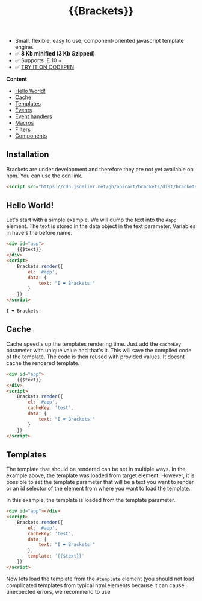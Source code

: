 <h1 align="center">
	{{Brackets}}
	<br>
	<img alt="" src="https://travis-ci.org/apicart/brackets.svg?branch=master">
	<img alt="" src="https://img.shields.io/github/license/apicart/brackets.svg">
</h1>

- Small, flexible, easy to use, component-oriented javascript template engine.
- ✅ **8 Kb minified (3 Kb Gzipped)**
- ✅ Supports IE 10 +
- ✅ [TRY IT ON CODEPEN](https://codepen.io/apicart/pen/OraYJj)

**Content**
- [Hello World!](https://github.com/apicart/brackets/blob/master/readme.md#hello-world)
- [Cache](https://github.com/apicart/brackets/blob/master/readme.md#cache)
- [Templates](https://github.com/apicart/brackets/blob/master/readme.md#templates)
- [Events](https://github.com/apicart/brackets/blob/master/readme.md#events)
- [Event handlers](https://github.com/apicart/brackets/blob/master/readme.md#event-handlers)
- [Macros](https://github.com/apicart/brackets/blob/master/readme.md#macros)
- [Filters](https://github.com/apicart/brackets/blob/master/readme.md#filters)
- [Components](https://github.com/apicart/brackets/blob/master/readme.md#components)

## Installation
Brackets are under development and therefore they are not yet available on npm. You can use the cdn link.

```html
<script src="https://cdn.jsdelivr.net/gh/apicart/brackets/dist/brackets.min.js"></script>
```

## Hello World!
Let's start with a simple example. We will dump the text into the `#app` element. The text is stored in the data object in the text parameter. Variables in have `$` the before name.
```html
<div id="app">
	{{$text}}
</div>
<script>
	Brackets.render({
		el: '#app',
		data: {
			text: "I ❤️ Brackets!"
		}
	})
</script>
```

```
I ❤️ Brackets!
```

## Cache
Cache speed's up the templates rendering time. Just add the `cacheKey` parameter with unique value and that's it.
This will save the compiled code of the template. The code is then reused with provided values. It doesnt cache the rendered template.

```html
<div id="app">
	{{$text}}
</div>
<script>
	Brackets.render({
		el: '#app',
		cacheKey: 'test',
		data: {
			text: "I ❤️ Brackets!"
		}
	})
</script>
```

## Templates
The template that should be rendered can be set in multiple ways. In the example above, the template was loaded from target element.
However, it is possible to set the template parameter that will be a text you want to render or an id selector of the element from where you want to load the template.

In this example, the template is loaded from the template parameter.
```html
<div id="app"></div>
<script>
	Brackets.render({
		el: '#app',
		cacheKey: 'test',
		data: {
			text: "I ❤️ Brackets!"
		},
		template: '{{$text}}'
	})
</script>
```

Now lets load the template from the `#template` element
(you should not load complicated templates from typical html elements because it can cause unexpected errors, we recommend to use <template> elements or <script type="text/plain"> for providing your templates).

```html
<div id="app"></div>
<template id="template">
	{{$text}}
</template>
<script>
	Brackets.render({
		el: '#app',
		cacheKey: 'test',
		data: {
			text: "I ❤️ Brackets!"
		},
		template: '#template'
	})
</script>
```

## Events
Before the rendering method is called, the beforeRender method is initialized. When the rendering is done, the afterRender method is called. Those methods can serve for editing parameters
before rendering and to another actions after the rendering.
Those methods receives whole configuration object as `this` parameter.

```html
<div id="app">
	{{$number}}
</div>
<script>
	Brackets.render({
		el: '#app',
		data: {
			number: 1
		},
		beforeRender: function () {
			this.data.number += 1;
		},
		afterRender: function () {
			alert("Generated number is " + this.data.number);
		}
	});
</script>
```

## Event Handlers
During the development, you will probably need some interactivity. For example after clicking on a button.
You can do it in two ways as follows. First one is by providing to `b-on="event triggeredProcess, event2 anotherTriggeredProcess"`
or by a function `b-on="event function(), event2 function2()"`;
Methods receives event and parameters arguments. Arguments are always string.
Inside the methods, you can access and change the data object through `this.someVariable`.

```html
<div id="app">
	{{$number}}<br>
	<button b-on="click showAlert(Clicked 1!); click number ++">{{$firstButtonText}}</button><br>
	<button b-on="click secondButtonText = 'Clicked 2!'; click showAlert()">{{$secondButtonText}}</button>
</div>
<script>
	Brackets.render({
		el: '#app',
		data: {
			number: 0,
			firstButtonText: 'Click me 1!',
			secondButtonText: 'Click me 2!'
		},
		methods: {
			showAlert: function (event, parameters) {
				if (parameters) {
					this.firstButtonText = parameters;
				}
				alert('Hello World!');
			}
		}
	});
</script>
```

## Macros
There are the following macros provided by default.

### Conditions
<table>
   <tbody>
      <tr>
         <td style="text-align:center">{{if $cond}} … {{elseif $cond}} … {{else}} … {{/if}}</td>
         <td style="text-align:center">If condition</td>
      </tr>
   </tbody>
</table>

### Loops
<table>
   <tbody>
      <tr>
         <td style="text-align:center">{{for condition} … {/for}</td>
         <td style="text-align:center">For loop</td>
      </tr>
      <tr>
         <td style="text-align:center">{{while condition}} … {/while}</td>
         <td style="text-align:center">While loop</td>
      </tr>
      <tr>
         <td style="text-align:center">{{continueIf condition}}</td>
         <td style="text-align:center">Conditional jump to the next iteration</td>
      </tr>
      <tr>
         <td style="text-align:center">{{breakIf condition}</td>
         <td style="text-align:center">Conditional loop break</td>
      </tr>
   </tbody>
</table>

### Variables
<table>
   <tbody>
      <tr>
         <td style="text-align:center">{{var foo = value}}</td>
         <td style="text-align:center">Creates variable</td>
      </tr>
   </tbody>
</table>

### Other
<table>
   <tbody>
      <tr>
         <td style="text-align:center">{{dump variable}}</td>
         <td style="text-align:center">Similar to console.log()</td>
      </tr>
      <tr>
         <td style="text-align:center">{{js code}}</td>
         <td style="text-align:center">Allows you to write pure javascript</td>
      </tr>
      <tr>
         <td style="text-align:center">{{component name, param1: value, parameter2: value}}</td>
         <td style="text-align:center">Allows you to reuse components</td>
      </tr>
   </tbody>
</table>

### How to create macro
Macro in the context of the template engine is a piece of executable code.
First we will create a simple macro that will execute alert function. The macro name is *alert* and the parameter is *number*.
Macro is separated into two parts `{{<name> <parameters>}}`. `#0` is a placeholder on which place the `<parameters>` will be placed.
In our case, the `#0` will be replaced by `1`.

```html
<div id="app">
	{{alert number}}
</div>
<script>
	Brackets
	    .addMacro('alert', 'alert(#0);')
        .render({
            el: '#app',
            data: {
                number: 1
            }
        });
</script>
```

Macro can also be a function. In another example, we will use the `_template` variable available during the rendering.
The `_template` is used return the generated template. We will used it, because we want to return a content from out macro.
The code during the compilation is separated by [Template literals](https://developer.mozilla.org/en-US/docs/Web/JavaScript/Reference/Template_literals) or by single quotes (depends on browser support).
The correct separator is stored in the `Brackets.templateLiteral` variable and you should use it to prevent incompatibility with older browsers.
On the end of the macro, there is a semicolon. In case you do not provide the semicolon, the compilation will end with an error.

```html
<div id="app">
	{{dumpNumber number}}
</div>
<script>
	var sep = Brackets.templateLiteral;
	Brackets
	    .addMacro('dumpNumber', function () {
    		return '_template +=' + sep + 'Number: ' +  sep + ' + number;'
    	})
        .render({
            el: '#app',
            data: {
                number: 1
            }
        });
</script>
```

```
Number: 1
```

## Filters
Filters are used for editing values from variables.
As an example, we will create a filter called `firstToUpper` and it will convert the first character to a capital letter.

```html
<div id="app">
	{{$text|firstToUpper}}
</div>
<script>
	Brackets
	    .addFilter('firstToUpper', function (text) {
    		return text.charAt(0).toUpperCase() + text.slice(1);
    	})
        .render({
            el: '#app',
            data: {
                text: 'text'
            }
        });
</script>
```


Filters can receive multiple arguments. The arguments must be added after the colon and must be separated by a comma.
The example below returns the default *first * text and attaches the text 'second' and 'third'.

```html
<div id="app">
	{{$text|appendWords: 'second', 'third'}}
</div>
<script>
	Brackets
	    .addFilter('appendWords', function (text, firstParameter, secondParameter) {
    		return text + ', ' + firstParameter + ', ' + secondParameter
    	})
        .render({
            el: '#app',
            data: {
                text: 'First'
            }
        });
</script>
```

```
First, second, third
```

## Components
Components helps to create your code more reusable. You can for example create a button with some functionality
and use it on multiple places with different parameters.

In the first example, there is a component that returns a text. The text is different in each `.app` element.
Components can receive arguments. Arguments are placed behind comma (`,`) and are also separated by comma (`,`)

```html
<div class="app">{{component text}}</div>
<div class="app">{{component text, text: 'Second app'}}</div>
<div class="app">{{component text, text: 'Third app'}}</div>
<script>
	Brackets
		.addComponent('text', {
			data: {
				text: 'First app'
			},
			template: '{{$text}}'
		})
		.render({
			el: '.app',
			data: {
				text: 'First'
			}
		});
</script>
```

Now, let's take a look on nested components with some methods. If the component is nested inside another component,
then it's parent component must have some root element in which the component is placed.

```html
<div class="app">{{component shareArticle, articleName: 'Article 1'}}</div>
<div class="app">{{component shareArticle, articleName: 'Article 2'}}</div>
<div class="app">{{component shareArticle, articleName: 'Article 3'}}</div>
<script>
	Brackets
		.addComponent('shareButton', {
			data: {
				number: 0
			},
			methods: {
				updateNumber: function () {
					this.number ++;
				}
			},
			template: '<button b-on="click updateNumber()">Share ({{$number}})</button>'
		})
		.addComponent('shareArticle', {
			template: '<div>{{$articleName}} => {{component shareButton}}</div>'
		})
		.render({
			el: '.app'
		});
</script>
```
